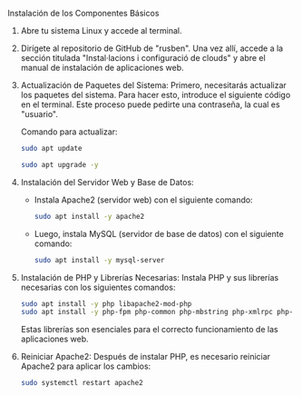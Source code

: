 Instalación de los Componentes Básicos

1. Abre tu sistema Linux y accede al terminal.

2. Dirígete al repositorio de GitHub de "rusben". Una vez allí, accede a la sección titulada "Instal·lacions i configuració de clouds" y abre el manual de instalación de aplicaciones web.

3. Actualización de Paquetes del Sistema:
   Primero, necesitarás actualizar los paquetes del sistema. Para hacer esto, introduce el siguiente código en el terminal. Este proceso puede pedirte una contraseña, la cual es "usuario".

   Comando para actualizar:
   ```bash
   sudo apt update
   
   sudo apt upgrade -y
   ```

4. Instalación del Servidor Web y Base de Datos:
   - Instala Apache2 (servidor web) con el siguiente comando:
     ```bash
     sudo apt install -y apache2
     ```
   - Luego, instala MySQL (servidor de base de datos) con el siguiente comando:
     ```bash
     sudo apt install -y mysql-server
     ```

5. Instalación de PHP y Librerías Necesarias:
   Instala PHP y sus librerías necesarias con los siguientes comandos:
   ```bash
   sudo apt install -y php libapache2-mod-php
   sudo apt install -y php-fpm php-common php-mbstring php-xmlrpc php-soap php-gd php-xml php-intl php-mysql php-cli php-ldap php-zip php-curl
   ```

   Estas librerías son esenciales para el correcto funcionamiento de las aplicaciones web.

6. Reiniciar Apache2:
   Después de instalar PHP, es necesario reiniciar Apache2 para aplicar los cambios:
   ```bash
   sudo systemctl restart apache2
   ```
